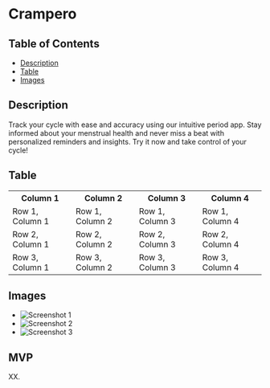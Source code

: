 <!DOCTYPE html>
<html lang="en">
  <head>
    <meta charset="UTF-8">
    <title>Readme File</title>
  </head>
  <body>
    <h1>Crampero</h1>
    <h2>Table of Contents</h2>
    <ul>
      <li><a href="#description">Description</a></li>
      <li><a href="#table">Table</a></li>
      <li><a href="#images">Images</a></li>
    </ul>
    <h2 id="description">Description</h2>
    <p>Track your cycle with ease and accuracy using our intuitive period app. Stay informed about your menstrual health and never miss a beat with personalized reminders and insights. Try it now and take control of your cycle!</p>
    <h2 id="table">Table</h2>
    <table>
      <tr>
        <th>Column 1</th>
        <th>Column 2</th>
        <th>Column 3</th>
        <th>Column 4</th>
      </tr>
      <tr>
        <td>Row 1, Column 1</td>
        <td>Row 1, Column 2</td>
        <td>Row 1, Column 3</td>
        <td>Row 1, Column 4</td>
      </tr>
      <tr>
        <td>Row 2, Column 1</td>
        <td>Row 2, Column 2</td>
        <td>Row 2, Column 3</td>
        <td>Row 2, Column 4</td>
      </tr>
      <tr>
        <td>Row 3, Column 1</td>
        <td>Row 3, Column 2</td>
        <td>Row 3, Column 3</td>
        <td>Row 3, Column 4</td>
      </tr>
    </table>
    <h2 id="images">Images</h2>
    <ul>
      <li><img src="https://trello.com/invite/b/FcVI5XPB/ATTIba2aca237a4be9f91fea250228b20cbe6DE5C649/period-app" alt="Screenshot 1"></li>
      <li><img src="https://via.placeholder.com/150" alt="Screenshot 2"></li>
      <li><img src="https://via.placeholder.com/150" alt="Screenshot 3"></li>
    </ul>
    <h2 id="license">MVP</h2>
    <p>XX</a>.</p>
  </body>
</html>


